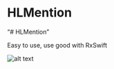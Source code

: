 
# HLMention
“# HLMention”

Easy to use, use good with RxSwift 

![alt text](https://github.com/aldhoa/HLMention/blob/master/HLMention/MetaData/image01.png?raw=true)
